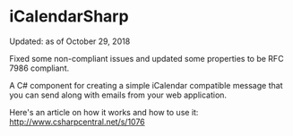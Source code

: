 iCalendarSharp
==============

Updated: as of October 29, 2018

Fixed some non-compliant issues and updated some properties to be RFC 7986 compliant.

A C# component for creating a simple iCalendar compatible message that you can send along with emails from your web application.

Here's an article on how it works and how to use it: http://www.csharpcentral.net/s/1076

